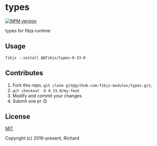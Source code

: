 # types

[![NPM version](https://img.shields.io/npm/v/@fibjs/types-0-33-0.svg)](https://www.npmjs.org/package/@fibjs/types-0-33-0)

types for fibjs runtime

## Usage

```
fibjs --install @@fibjs/types-0-33-0
```

## Contributes

1. Fork this repo, `git clone git@github.com:fibjs-modules/types.git`;
2. `git checkout -b 0.33.0/my-feat`
3. Modify and commit your changes
4. Submit one pr 😊

## License

[MIT](https://opensource.org/licenses/MIT)

Copyright (c) 2019-present, Richard